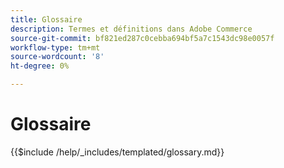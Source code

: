 ```yaml
---
title: Glossaire
description: Termes et définitions dans Adobe Commerce
source-git-commit: bf821ed287c0cebba694bf5a7c1543dc98e0057f
workflow-type: tm+mt
source-wordcount: '8'
ht-degree: 0%

---
```



# Glossaire

{{$include /help/_includes/templated/glossary.md}}
